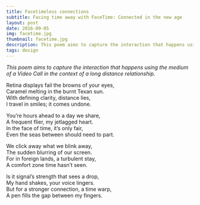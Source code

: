 ```yaml
---
title: Facetimeless connections
subtitle: Facing time away with FaceTime: Connected in the new age
layout: post
date: 2016-09-05
img: facetime.jpg
thumbnail: facetime.jpg
description: This poem aims to capture the interaction that happens using the medium of a Video Call in the context of a long distance relationship.
tags: design
---
```


_This poem aims to capture the interaction that happens using the medium of a Video Call in the context of a long distance relationship._

Retina displays fail the browns of your eyes,  
Caramel melting in the burnt Texan sun.  
With defining clarity, distance lies,  
I travel in smiles; it comes undone.

You’re hours ahead to a day we share,  
A frequent flier, my jetlagged heart.  
In the face of time, it’s only fair,  
Even the seas between should need to part.

We click away what we blink away,  
The sudden blurring of our screen.  
For in foreign lands, a turbulent stay,  
A comfort zone time hasn’t seen.

Is it signal’s strength that sees a drop,  
My hand shakes, your voice lingers.  
But for a stronger connection, a time warp,  
A pen fills the gap between my fingers.